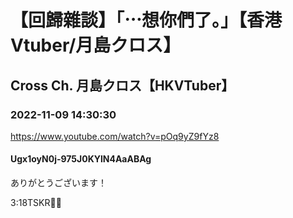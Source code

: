 # 【回歸雜談】「⋯想你們了。」【香港Vtuber/月島クロス】

## Cross Ch. 月島クロス【HKVTuber】

### 2022-11-09 14:30:30

https://www.youtube.com/watch?v=pOq9yZ9fYz8

#### Ugx1oyN0j-975J0KYlN4AaABAg

ありがとうございます！

3:18TSKR🥹🙏

